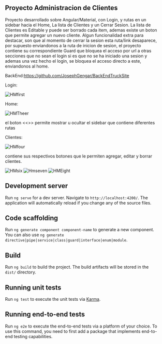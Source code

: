 ## Proyecto Administracion de Clientes

Proyecto desarrollado sobre Angular/Material, con Login, y rutas en un sidebar hacia el Home, La lista de Clientes y un Cerrar Sesion.
La lista de Clientes es Editable y puede ser borrado cada item, ademas existe un boton que permite agregar un nuevo cliente.
Algun funcionalidad extra para destacar, son que al momento de cerrar la sesion esta ruta/link desaparece, por supuesto enviandonos a
la ruta de inicion de sesion, el proyecto contiene su correspondiente Guard que bloquea el acceso por url a otras secciones que no sean
el login si es que no se ha iniciado una sesion y ademas una vez hecho el login, se bloquea el acceso directo a este, enviandonos al home.

BackEnd:https://github.com/JosephGengar/BackEndTruckSite
  
Login:

![HMfirst](https://user-images.githubusercontent.com/102115164/162781282-c5bb0ca4-e1d5-42a6-ba97-d7ce89768f8c.png)

Home:

![HMTheer](https://user-images.githubusercontent.com/102115164/162781594-47a3fb77-3658-4a18-8238-1dc8b6ee5c71.png)

el boton <<>> permite mostrar u ocultar el sidebar que contiene diferentes rutas

Clientes:

![HMfour](https://user-images.githubusercontent.com/102115164/162782160-306a6f14-342d-405a-adcf-ff9dd7846426.png)

contiene sus respectivos botones que le permiten agregar, editar y borrar clientes.

![HMsix](https://user-images.githubusercontent.com/102115164/162782374-f512dfc0-62ba-480a-831b-9f57eade66b1.png)
![Hmseven](https://user-images.githubusercontent.com/102115164/162783390-74540501-d92f-4597-a1a8-3abd51704301.png)
![HMEight](https://user-images.githubusercontent.com/102115164/162783437-6d33cdd0-92ab-4dbd-8003-a721eedb77eb.png)




## Development server

Run `ng serve` for a dev server. Navigate to `http://localhost:4200/`. The application will automatically reload if you change any of the source files.

## Code scaffolding

Run `ng generate component component-name` to generate a new component. You can also use `ng generate directive|pipe|service|class|guard|interface|enum|module`.

## Build

Run `ng build` to build the project. The build artifacts will be stored in the `dist/` directory.

## Running unit tests

Run `ng test` to execute the unit tests via [Karma](https://karma-runner.github.io).

## Running end-to-end tests

Run `ng e2e` to execute the end-to-end tests via a platform of your choice. To use this command, you need to first add a package that implements end-to-end testing capabilities.

